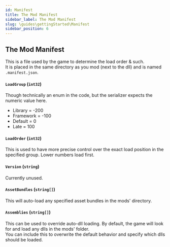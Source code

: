 ```yaml
---
id: Manifest
title: The Mod Manifest
sidebar_label: The Mod Manifest
slug: \guides\gettingStarted\Manifest
sidebar_position: 6
---
```


## The Mod Manifest
This is a file used by the game to determine the load order & such.<br>
It is placed in the same directory as you mod (next to the dll) and is named `.manifest.json`.

#### `LoadGroup` (`int32`)
Though technically an enum in the code, but the serializer expects the numeric value here.
- Library = -200
- Framework = -100
- Default = 0
- Late = 100

#### `LoadOrder` (`int32`)
This is used to have more precise control over the exact load position in the specified group. Lower numbers load first.

#### `Version` (`string`)
Currently unused.

#### `AssetBundles` (`string[]`)
This will auto-load any specified asset bundles in the mods' directory.

#### `Assemblies` (`string[]`)
This can be used to override auto-dll loading. By default, the game will look for and load any dlls in the mods' folder.<br>
You can include this to overwrite the default behavior and specify which dlls should be loaded.